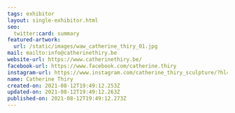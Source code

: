 ```yaml
---
tags: exhibitor
layout: single-exhibitor.html
seo:
  twitter:card: summary
featured-artwork:
  url: /static/images/waw_catherine_thiry_01.jpg
mail: mailto:info@catherinethiry.be
website-url: https://www.catherinethiry.be/
facebook-url: https://www.facebook.com/catherine.thiry
instagram-url: https://www.instagram.com/catherine_thiry_sculpture/?hl=fr
name: Catherine Thiry
created-on: 2021-08-12T19:49:12.253Z
updated-on: 2021-08-12T19:49:12.263Z
published-on: 2021-08-12T19:49:12.273Z
---
```

